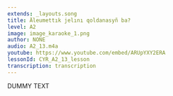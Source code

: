 ```yaml
---
extends: _layouts.song
title: Äleumettık jelını qoldanasyñ ba?
level: A2
image: image_karaoke_1.png
author: NONE
audio: A2_13.m4a
youtube: https://www.youtube.com/embed/ARUpYXY2ERA
lessonId: CYR_A2_13_lesson
transcription: transcription 
---
```

DUMMY TEXT